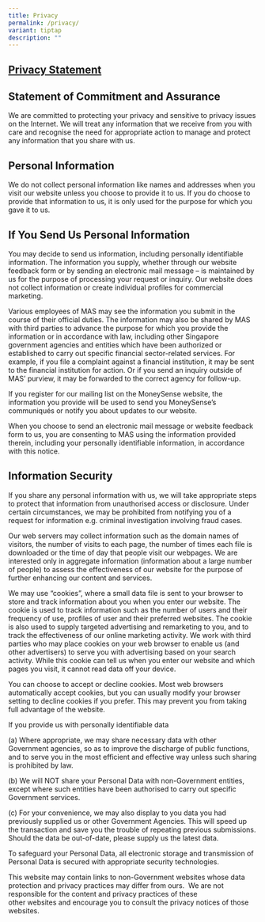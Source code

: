 ```yaml
---
title: Privacy
permalink: /privacy/
variant: tiptap
description: ""
---
```

<h2><strong><u>Privacy Statement</u></strong></h2>
<h2>Statement of Commitment and Assurance&nbsp;</h2>
<p>We are committed to protecting your privacy and sensitive to privacy issues
on the Internet. We will treat any information that we receive from you
with care and recognise the need for appropriate action to manage and protect
any information that you share with us.</p>
<h2>Personal Information</h2>
<p>We do not collect personal information like names and addresses when you
visit our website unless you choose to provide it to us. If you do choose
to provide that information to us, it is only used for the purpose for
which you gave it to us.</p>
<h2>If You Send Us Personal Information</h2>
<p>You may decide to send us information, including personally identifiable
information. The information you supply, whether through our website feedback
form or by sending an electronic mail message – is maintained by us for
the purpose of processing your request or inquiry. Our website does not
collect information or create individual profiles for commercial marketing.</p>
<p>Various employees of MAS may see the information you submit in the course
of their official duties. The information may also be shared by MAS with
third parties to advance the purpose for which you provide the information
or in accordance with law, including other Singapore government agencies
and entities which have been authorized or established to carry out specific
financial sector-related services. For example, if you file a complaint
against a financial institution, it may be sent to the financial institution
for action. Or if you send an inquiry outside of MAS’ purview, it may be
forwarded to the correct agency for follow-up.</p>
<p>If you register for our mailing list on the MoneySense website, the information
you provide will be used to send you MoneySense’s communiqués or notify
you about updates to our website.</p>
<p>When you choose to send an electronic mail message or website feedback
form to us, you are consenting to MAS using the information provided therein,
including your personally identifiable information, in accordance with
this notice.</p>
<h2>Information Security&nbsp;</h2>
<p>If you share any personal information with us, we will take appropriate
steps to protect that information from unauthorised access or disclosure.
Under certain circumstances, we may be prohibited from notifying you of
a request for information e.g. criminal investigation involving fraud cases.</p>
<p>Our web servers may collect information such as the domain names of visitors,
the number of visits to each page, the number of times each file is downloaded
or the time of day that people visit our webpages. We are interested only
in aggregate information (information about a large number of people) to
assess the effectiveness of our website for the purpose of further enhancing
our content and services.</p>
<p>We may use “cookies”, where a small data file is sent to your browser
to store and track information about you when you enter our website. The
cookie is used to track information such as the number of users and their
frequency of use, profiles of user and their preferred websites. The cookie
is also used to supply targeted advertising and remarketing to you, and
to track the effectiveness of our online marketing activity. We work with
third parties who may place cookies on your web browser to enable us (and
other advertisers) to serve you with advertising based on your search activity.
While this cookie can tell us when you enter our website and which pages
you visit, it cannot read data off your device.</p>
<p>You can choose to accept or decline cookies. Most web browsers automatically
accept cookies, but you can usually modify your browser setting to decline
cookies if you prefer. This may prevent you from taking full advantage
of the website.</p>
<p>If you provide us with personally identifiable data</p>
<p>(a) Where appropriate, we may share necessary data with other Government
agencies, so as to improve the discharge of public functions, and to serve
you in the most efficient and effective way unless such sharing is prohibited
by law.</p>
<p>(b) We will NOT share your Personal Data with non-Government entities,
except where such entities have been authorised to carry out specific Government
services.</p>
<p>(c) For your convenience, we may also display to you data you had previously
supplied us or other Government Agencies. This will speed up the transaction
and save you the trouble of repeating previous submissions. Should the
data be out-of-date, please supply us the latest data.</p>
<p>To safeguard your Personal Data, all electronic storage and transmission
of Personal Data is secured with appropriate security technologies.</p>
<p>This&nbsp;website&nbsp;may contain links to non-Government&nbsp;websites&nbsp;whose
data protection and privacy practices may differ from ours.&nbsp; We are
not responsible for the content and privacy practices of these other&nbsp;websites&nbsp;and
encourage you to consult the privacy notices of those websites.</p>